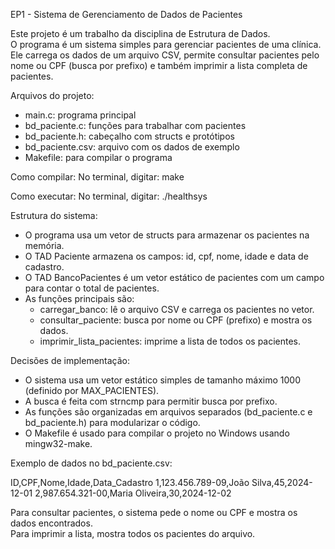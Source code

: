 EP1 - Sistema de Gerenciamento de Dados de Pacientes

Este projeto é um trabalho da disciplina de Estrutura de Dados.  
O programa é um sistema simples para gerenciar pacientes de uma clínica.  
Ele carrega os dados de um arquivo CSV, permite consultar pacientes pelo nome ou CPF (busca por prefixo) e também imprimir a lista completa de pacientes.

Arquivos do projeto:
- main.c: programa principal
- bd_paciente.c: funções para trabalhar com pacientes
- bd_paciente.h: cabeçalho com structs e protótipos
- bd_paciente.csv: arquivo com os dados de exemplo
- Makefile: para compilar o programa

Como compilar:
No terminal, digitar:
make

Como executar:
No terminal, digitar:
./healthsys

Estrutura do sistema:
- O programa usa um vetor de structs para armazenar os pacientes na memória.
- O TAD Paciente armazena os campos: id, cpf, nome, idade e data de cadastro.
- O TAD BancoPacientes é um vetor estático de pacientes com um campo para contar o total de pacientes.
- As funções principais são:
  - carregar_banco: lê o arquivo CSV e carrega os pacientes no vetor.
  - consultar_paciente: busca por nome ou CPF (prefixo) e mostra os dados.
  - imprimir_lista_pacientes: imprime a lista de todos os pacientes.

Decisões de implementação:
- O sistema usa um vetor estático simples de tamanho máximo 1000 (definido por MAX_PACIENTES).
- A busca é feita com strncmp para permitir busca por prefixo.
- As funções são organizadas em arquivos separados (bd_paciente.c e bd_paciente.h) para modularizar o código.
- O Makefile é usado para compilar o projeto no Windows usando mingw32-make.

Exemplo de dados no bd_paciente.csv:

ID,CPF,Nome,Idade,Data_Cadastro
1,123.456.789-09,João Silva,45,2024-12-01
2,987.654.321-00,Maria Oliveira,30,2024-12-02

Para consultar pacientes, o sistema pede o nome ou CPF e mostra os dados encontrados.  
Para imprimir a lista, mostra todos os pacientes do arquivo.

